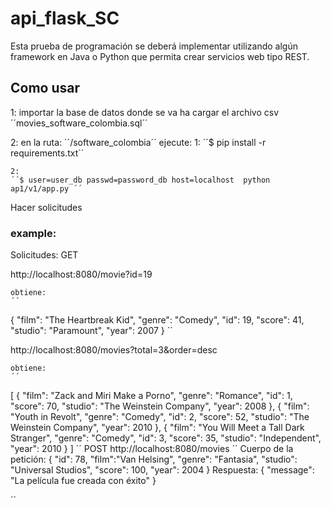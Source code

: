 # api_flask_SC

Esta prueba de programación se deberá implementar utilizando algún framework en Java o
Python que permita crear servicios web tipo REST.

## Como usar
1:
importar la base de datos donde se va ha cargar el archivo csv
	´´movies_software_colombia.sql´´

2:
en la ruta:
´´/software_colombia´´
	ejecute:
	1:
	´´$ pip install -r requirements.txt´´

	2:
	´´$ user=user_db passwd=password_db host=localhost  python ap1/v1/app.py ´´

Hacer solicitudes

### example:
Solicitudes: 
GET

 http://localhost:8080/movie?id=19

	obtiene:
	´´
 {
  "film": "The Heartbreak Kid",
  "genre": "Comedy",
  "id": 19,
  "score": 41,
  "studio": "Paramount",
  "year": 2007
}
´´

http://localhost:8080/movies?total=3&order=desc

	obtiene:
	´´
 [
  {
    "film": "Zack and Miri Make a Porno",
    "genre": "Romance",
    "id": 1,
    "score": 70,
    "studio": "The Weinstein Company",
    "year": 2008
  },
  {
    "film": "Youth in Revolt",
    "genre": "Comedy",
    "id": 2,
    "score": 52,
    "studio": "The Weinstein Company",
    "year": 2010
  },
  {
    "film": "You Will Meet a Tall Dark Stranger",
    "genre": "Comedy",
    "id": 3,
    "score": 35,
    "studio": "Independent",
    "year": 2010
  }
]
´´
POST
 http://localhost:8080/movies
´´
Cuerpo de la petición:
{
"id": 78,
"film":"Van Helsing",
"genre": "Fantasia",
"studio": "Universal Studios",
"score": 100,
"year": 2004
}
Respuesta:
{
"message": "La película fue creada con éxito"
}

´´
